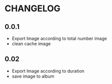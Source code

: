 # CHANGELOG

## 0.0.1

* Export Image according to total number image
* clean cache image

## 0.02

* Export Image according to duration
* save image to album
